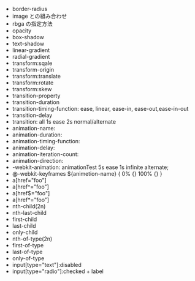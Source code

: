 * border-radius
* image との組み合わせ
* rbga の指定方法
* opacity
* box-shadow
* text-shadow
* linear-gradient
* radial-gradient
* transform:sqale
* transform-origin
* transform:translate
* transform:rotate
* transform:skew
* transition-property
* transition-duration
* transition-timing-function: ease, linear, ease-in, ease-out,ease-in-out
* transition-delay
* transition: all 1s ease 2s normal/alternate
* animation-name:
* animation-duration:
* animation-timing-function:
* animation-delay:
* animation-iteration-count:
* animation-direction:
* -webkit-animation: animationTest 5s ease 1s infinite alternate;
* @-webkit-keyframes ${animetion-name} { 0% {} 100% {} } 
* a[href="foo"]
* a[href^="foo"]
* a[href$="foo"]
* a[href*="foo"]
* nth-child(2n)
* nth-last-child
* first-child
* last-child
* only-child
* nth-of-type(2n)
* first-of-type
* last-of-type
* only-of-type
* input[type="text"]:disabled
* input[type="radio"]:checked + label
